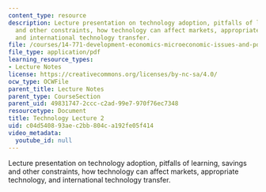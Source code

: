 ```yaml
---
content_type: resource
description: Lecture presentation on technology adoption, pitfalls of learning, savings
  and other constraints, how technology can affect markets, appropriate technology,
  and international technology transfer.
file: /courses/14-771-development-economics-microeconomic-issues-and-policy-models-fall-2008/c04d540893aec2bb804ca192fe05f414_lec16.pdf
file_type: application/pdf
learning_resource_types:
- Lecture Notes
license: https://creativecommons.org/licenses/by-nc-sa/4.0/
ocw_type: OCWFile
parent_title: Lecture Notes
parent_type: CourseSection
parent_uid: 49831747-2ccc-c2ad-99e7-970f76ec7348
resourcetype: Document
title: Technology Lecture 2
uid: c04d5408-93ae-c2bb-804c-a192fe05f414
video_metadata:
  youtube_id: null
---
```

Lecture presentation on technology adoption, pitfalls of learning, savings and other constraints, how technology can affect markets, appropriate technology, and international technology transfer.